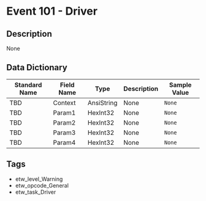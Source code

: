 # Event 101 - Driver

## Description
None

## Data Dictionary
|Standard Name|Field Name|Type|Description|Sample Value|
|---|---|---|---|---|
|TBD|Context|AnsiString|None|`None`|
|TBD|Param1|HexInt32|None|`None`|
|TBD|Param2|HexInt32|None|`None`|
|TBD|Param3|HexInt32|None|`None`|
|TBD|Param4|HexInt32|None|`None`|

## Tags
* etw_level_Warning
* etw_opcode_General
* etw_task_Driver